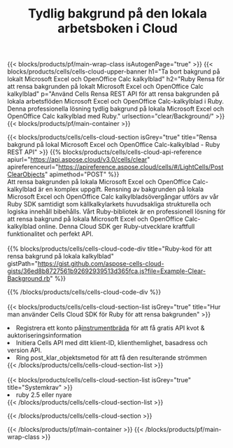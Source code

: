 ﻿---
title:  Tydlig bakgrund på den lokala arbetsboken i Cloud
description: Cloud API och SDK för att rensa bakgrund på Microsoft Excel & OpenOffice Calc. Tydlig bakgrund på lokala kalkylblad av Cells Cloud API. SDK stöder olika utvecklingsspråk. De inkluderar Android, C#, Go, Java, NodeJS, Perl, PHP, Python, Ruby och swift.
---
{{< blocks/products/pf/main-wrap-class isAutogenPage="true" >}}
{{< blocks/products/cells/cells-cloud-upper-banner h1="Ta bort bakgrund på lokalt Microsoft Excel och OpenOffice Calc kalkylblad" h2="Ruby Rensa för att rensa bakgrunden på lokalt Microsoft Excel och OpenOffice Calc kalkylblad" p="Använd Cells Rensa REST API för att rensa bakgrunden på lokala arbetsflöden Microsoft Excel och OpenOffice Calc-kalkylblad i Ruby. Denna professionella lösning tydlig bakgrund på lokala Microsoft Excel och OpenOffice Calc kalkylblad med Ruby." urlsection="clear/Background/" >}}
{{< blocks/products/pf/main-container >}}

{{< blocks/products/cells/cells-cloud-section isGrey="true" title="Rensa bakgrund på lokal Microsoft Excel och OpenOffice Calc-kalkylblad - Ruby REST API" >}}
{{% blocks/products/cells/cells-cloud-api-reference apiurl="https://api.aspose.cloud/v3.0/cells/clear" apireferenceurl="https://apireference.aspose.cloud/cells/#/LightCells/PostClearObjects" apimethod="POST" %}}
<br/>
Att rensa bakgrunden på lokala Microsoft Excel och OpenOffice Calc-kalkylblad är en komplex uppgift. Rensning av bakgrunden på lokala Microsoft Excel och OpenOffice Calc kalkylbladsövergångar utförs av vår Ruby SDK samtidigt som källkalkylarkets huvudsakliga strukturella och logiska innehåll bibehålls. Vårt Ruby-bibliotek är en professionell lösning för att rensa bakgrund på lokala Microsoft Excel och OpenOffice Calc-kalkylblad online. Denna Cloud SDK ger Ruby-utvecklare kraftfull funktionalitet och perfekt API.
<br/>
<br/>
{{% blocks/products/cells/cells-cloud-code-div title="Ruby-kod för att rensa bakgrund på lokala kalkylblad" gistPath="https://gist.github.com/aspose-cells-cloud-gists/36ed8b8727561b92692939513d365fca.js?file=Example-Clear-Background.rb" %}}
  
{{% /blocks/products/cells/cells-cloud-code-div %}}
<br/>
<br/>
{{< blocks/products/cells/cells-cloud-section-list isGrey="true" title="Hur man använder Cells Cloud SDK för Ruby för att rensa bakgrunden" >}}
<li> Registrera ett konto på<a href="https://dashboard.aspose.cloud/">instrumentbräda</a> för att få gratis API kvot & auktoriseringsinformation</li>
<li>Initiera Cells API med ditt klient-ID, klienthemlighet, basadress och version API.</li>
<li>Ring post_klar_objektsmetod för att få den resulterande strömmen</li>
{{< /blocks/products/cells/cells-cloud-section-list >}}
<br/>
<br/>
{{< blocks/products/cells/cells-cloud-section-list isGrey="true" title="Systemkrav" >}}
<li>ruby 2.5 eller nyare</li>
{{< /blocks/products/cells/cells-cloud-section-list >}}

{{< /blocks/products/cells/cells-cloud-section >}}

{{< /blocks/products/pf/main-container >}}
{{< /blocks/products/pf/main-wrap-class >}}
